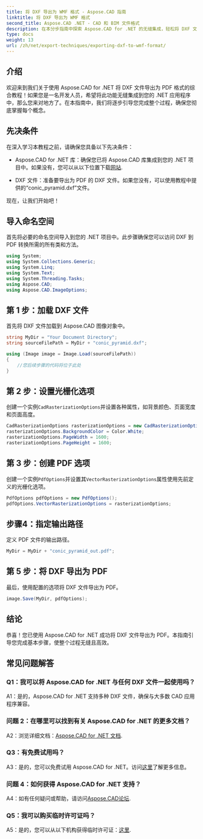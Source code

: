 ```yaml
---
title: 将 DXF 导出为 WMF 格式 - Aspose.CAD 指南
linktitle: 将 DXF 导出为 WMF 格式
second_title: Aspose.CAD .NET - CAD 和 BIM 文件格式
description: 在本分步指南中探索 Aspose.CAD for .NET 的无缝集成，轻松将 DXF 文件导出为 PDF。
type: docs
weight: 13
url: /zh/net/export-techniques/exporting-dxf-to-wmf-format/
---
```

## 介绍

欢迎来到我们关于使用 Aspose.CAD for .NET 将 DXF 文件导出为 PDF 格式的综合教程！如果您是一名开发人员，希望将此功能无缝集成到您的 .NET 应用程序中，那么您来对地方了。在本指南中，我们将逐步引导您完成整个过程，确保您彻底掌握每个概念。

## 先决条件

在深入学习本教程之前，请确保您具备以下先决条件：

- Aspose.CAD for .NET 库：确保您已将 Aspose.CAD 库集成到您的 .NET 项目中。如果没有，您可以从以下位置下载[网站](https://releases.aspose.com/cad/net/).

- DXF 文件：准备要导出为 PDF 的 DXF 文件。如果您没有，可以使用教程中提供的“conic_pyramid.dxf”文件。

现在，让我们开始吧！

## 导入命名空间

首先将必要的命名空间导入到您的 .NET 项目中。此步骤确保您可以访问 DXF 到 PDF 转换所需的所有类和方法。

```csharp
using System;
using System.Collections.Generic;
using System.Linq;
using System.Text;
using System.Threading.Tasks;
using Aspose.CAD;
using Aspose.CAD.ImageOptions;
```

## 第 1 步：加载 DXF 文件

首先将 DXF 文件加载到 Aspose.CAD 图像对象中。

```csharp
string MyDir = "Your Document Directory";
string sourceFilePath = MyDir + "conic_pyramid.dxf";

using (Image image = Image.Load(sourceFilePath))
{
    //您后续步骤的代码将位于此处
}
```

## 第 2 步：设置光栅化选项

创建一个实例`CadRasterizationOptions`并设置各种属性，如背景颜色、页面宽度和页面高度。

```csharp
CadRasterizationOptions rasterizationOptions = new CadRasterizationOptions();
rasterizationOptions.BackgroundColor = Color.White;
rasterizationOptions.PageWidth = 1600;
rasterizationOptions.PageHeight = 1600;
```

## 第 3 步：创建 PDF 选项

创建一个实例`PdfOptions`并设置其`VectorRasterizationOptions`属性使用先前定义的光栅化选项。

```csharp
PdfOptions pdfOptions = new PdfOptions();
pdfOptions.VectorRasterizationOptions = rasterizationOptions;
```

## 步骤4：指定输出路径

定义 PDF 文件的输出路径。

```csharp
MyDir = MyDir + "conic_pyramid_out.pdf";
```

## 第 5 步：将 DXF 导出为 PDF

最后，使用配置的选项将 DXF 文件导出为 PDF。

```csharp
image.Save(MyDir, pdfOptions);
```

## 结论

恭喜！您已使用 Aspose.CAD for .NET 成功将 DXF 文件导出为 PDF。本指南引导您完成基本步骤，使整个过程无缝且高效。

## 常见问题解答

### Q1：我可以将 Aspose.CAD for .NET 与任何 DXF 文件一起使用吗？

A1：是的，Aspose.CAD for .NET 支持多种 DXF 文件，确保与大多数 CAD 应用程序兼容。

### 问题 2：在哪里可以找到有关 Aspose.CAD for .NET 的更多文档？

 A2：浏览详细文档：[Aspose.CAD for .NET 文档](https://reference.aspose.com/cad/net/).

### Q3：有免费试用吗？

A3：是的，您可以免费试用 Aspose.CAD for .NET。访问[这里](https://releases.aspose.com/)了解更多信息。

### 问题 4：如何获得 Aspose.CAD for .NET 支持？

 A4：如有任何疑问或帮助，请访问[Aspose.CAD论坛](https://forum.aspose.com/c/cad/19).

### Q5：我可以购买临时许可证吗？

 A5：是的，您可以从以下机构获得临时许可证：[这里](https://purchase.aspose.com/temporary-license/).